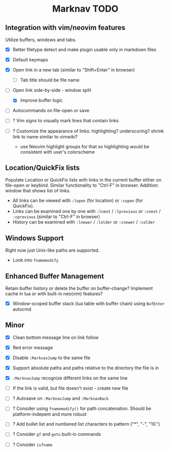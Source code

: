 <div align="center">

# Marknav TODO

</div>

## Integration with vim/neovim features

Utilize buffers, windows and tabs.

- [x] Better filetype detect and make plugin usable only in markdown files
- [x] Default keymaps
- [x] Open link in a new tab (similar to "Shift+Enter" in browser)
    * [ ] Tab title should be file name
- [ ] Open link side-by-side - window split
   * [x] Improve buffer logic
- [ ] Autocommands on file-open or save

- [ ] ? Vim signs to visually mark lines that contain links
- [ ] ? Customize the appearance of links: highlighting? underscoring? shrink link to name similar to vimwiki?
    * use Neovim highlight groups for that so highlighting would be consistent with user's colorscheme

## Location/QuickFix lists

Populate Location or QuickFix lists with links in the current buffer either on file-open or keybind.
Similar functionality to "Ctrl-F" in browser. Addition: window that shows list of links.

- All links can be viewed with `:lopen` (for location) or `:copen` (for QuickFix).
- Links can be examined one by one with `:lnext` / `:lprevious` or `:cnext` / `:cprevious` (similar to "Ctrl-F" in browser)
- History can be examined with `:lnewer` / `:lolder` or `:cnewer` / `:colder`

## Windows Support

Right now just Unix-like paths are supported.

- Look into `fnamemodify`

## Enhanced Buffer Management

Retain buffer history or delete the buffer on buffer-change?
Implement cache in lua or with built-in neo(vim) features?

- [x] Window-scoped buffer stack (lua table with buffer chain) using `BufEnter` autocmd

## Minor
- [x] Clean bottom message line on link follow
- [x] Red error message
- [x] Disable `:MarknavJump` to the same file
- [x] Support absolute paths and paths relative to the directory the file is in
- [x] `:MarknavJump` recognize different links on the same line

- [ ] If the link is valid, but file doesn't exist - create new file
- [ ] ? Autosave on `:MarknavJump` and `:MarknavBack`
- [ ] ? Consider using `fnamemodify()` for path concatenation. Should be platform-indepent and more robust
- [ ] ? Add bullet list and numbered list characters to pattern ("*", "-", "10.")
- [ ] ? Consider `gf` and `goto` built-in commands
- [ ] ? Consider `isfname`




